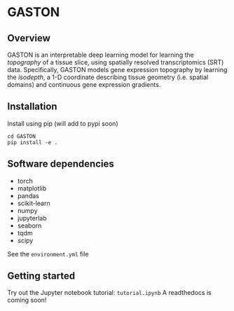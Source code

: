 # GASTON

## Overview

GASTON is an interpretable deep learning model for learning the _topography_ of a tissue slice, using spatially resolved transcriptomics (SRT) data. Specifically, GASTON models gene expression topography by learning the _isodepth_, a 1-D coordinate describing tissue geometry (i.e. spatial domains) and continuous gene expression gradients.

## Installation
Install using pip (will add to pypi soon)

```
cd GASTON
pip install -e .

```

## Software dependencies
* torch
* matplotlib
* pandas
* scikit-learn
* numpy
* jupyterlab
* seaborn
* tqdm
* scipy

See the `environment.yml` file

## Getting started
Try out the Jupyter notebook tutorial: `tutorial.ipynb`
A readthedocs is coming soon!
